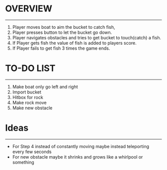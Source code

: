 # OVERVIEW
---
1. Player moves boat to aim the bucket to catch fish,
2. Player presses button to let the bucket go down.
3. Player navigates obstacles and tries to get bucket to touch(catch) a fish.
4. If Player gets fish the value of fish is added to players score.
5. If Player fails to get fish 3 times the game ends.

# TO-DO LIST
--- 
1. Make boat only go left and right
2. Import bucket
3. Hitbox for rock
4. Make rock move
5. Make new obstacle

# Ideas
--- 
- For Step 4 instead of constantly moving maybe instead teleporting every few seconds
- For new obstacle maybe it shrinks and grows like a whirlpool or something
  
